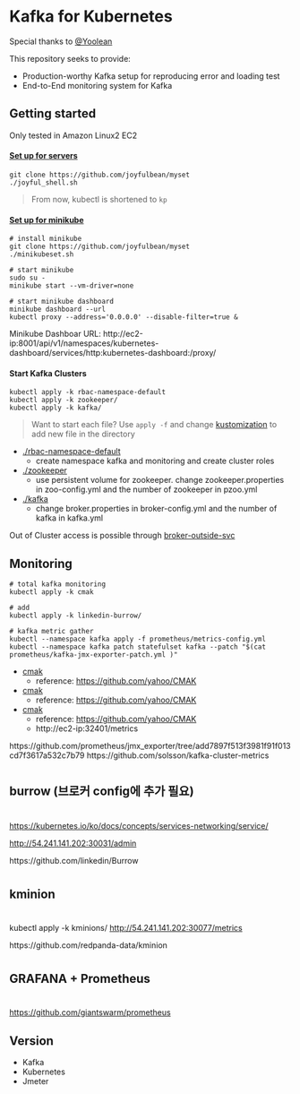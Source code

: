 # Kafka for Kubernetes

Special thanks to [@Yoolean](https://github.com/Yolean/kubernetes-kafka/issues/82#issuecomment-337532548)

This repository seeks to provide:
 * Production-worthy Kafka setup for reproducing error and loading test 
 * End-to-End monitoring system for Kafka

## Getting started

Only tested in Amazon Linux2 EC2

#### [Set up for servers](https://github.com/joyfulbean/myset/blob/master/joyful_shell.sh)

```
git clone https://github.com/joyfulbean/myset
./joyful_shell.sh
```
>From now, kubectl is shortened to `kp`

#### [Set up for minikube](https://github.com/joyfulbean/myset/blob/master/minikubeset.sh)

```
# install minikube
git clone https://github.com/joyfulbean/myset
./minikubeset.sh

# start minikube
sudo su - 
minikube start --vm-driver=none

# start minikube dashboard
minikube dashboard --url
kubectl proxy --address='0.0.0.0' --disable-filter=true &
```
Minikube Dashboar URL: http://ec2-ip:8001/api/v1/namespaces/kubernetes-dashboard/services/http:kubernetes-dashboard:/proxy/

#### Start Kafka Clusters 

```
kubectl apply -k rbac-namespace-default
kubectl apply -k zookeeper/
kubectl apply -k kafka/
```
> Want to start each file? Use `apply -f` and change [kustomization](https://kubectl.docs.kubernetes.io/pages/app_customization/introduction.html) to add new file in the directory

 * [./rbac-namespace-default](./rbac-namespace-default/)
   * create namespace kafka and monitoring and create cluster roles
 * [./zookeeper](./zookeeper/)
   * use persistent volume for zookeeper. change zookeeper.properties in zoo-config.yml and the number of zookeeper in pzoo.yml
 * [./kafka](./kafka/)
   * change broker.properties in broker-config.yml and the number of kafka in kafka.yml
   
Out of Cluster access is possible through [broker-outside-svc](https://github.com/joyfulbean/kube-kafka-monitoring/blob/master/kafka/outside-1.yml)


## Monitoring

```
# total kafka monitoring
kubectl apply -k cmak

# add 
kubectl apply -k linkedin-burrow/

# kafka metric gather
kubectl --namespace kafka apply -f prometheus/metrics-config.yml
kubectl --namespace kafka patch statefulset kafka --patch "$(cat prometheus/kafka-jmx-exporter-patch.yml )"

```

 * [cmak](./cmak/)
   * reference: https://github.com/yahoo/CMAK
 * [cmak](./cmak/)
   * reference: https://github.com/yahoo/CMAK
 * [cmak](./cmak/)
   * reference: https://github.com/yahoo/CMAK
   * http://ec2-ip:32401/metrics

<open-source>
https://github.com/prometheus/jmx_exporter/tree/add7897f513f3981f91f013cd7f3617a532c7b79
https://github.com/solsson/kafka-cluster-metrics

#
## burrow (브로커 config에 추가 필요)
#

https://kubernetes.io/ko/docs/concepts/services-networking/service/

http://54.241.141.202:30031/admin

<opensource>
https://github.com/linkedin/Burrow

#
## kminion
#
kubectl apply -k kminions/
http://54.241.141.202:30077/metrics

<opensource>
https://github.com/redpanda-data/kminion

#
## GRAFANA + Prometheus
# 
https://github.com/giantswarm/prometheus



## Version

 * Kafka
 * Kubernetes
 * Jmeter
